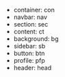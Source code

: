 - container: con
- navbar: nav
- section: sec
- content: ct
- background: bg
- sidebar: sb
- button: btn
- profile: pfp
- header: head